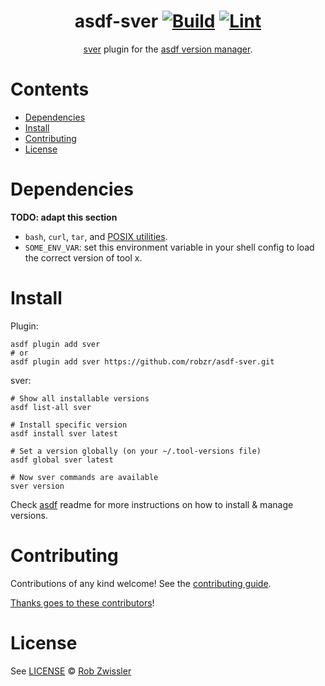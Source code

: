 <div align="center">

# asdf-sver [![Build](https://github.com/robzr/asdf-sver/actions/workflows/build.yml/badge.svg)](https://github.com/robzr/asdf-sver/actions/workflows/build.yml) [![Lint](https://github.com/robzr/asdf-sver/actions/workflows/lint.yml/badge.svg)](https://github.com/robzr/asdf-sver/actions/workflows/lint.yml)

[sver](https://github.com/robzr/sver) plugin for the [asdf version manager](https://asdf-vm.com).

</div>

# Contents

- [Dependencies](#dependencies)
- [Install](#install)
- [Contributing](#contributing)
- [License](#license)

# Dependencies

**TODO: adapt this section**

- `bash`, `curl`, `tar`, and [POSIX utilities](https://pubs.opengroup.org/onlinepubs/9699919799/idx/utilities.html).
- `SOME_ENV_VAR`: set this environment variable in your shell config to load the correct version of tool x.

# Install

Plugin:

```shell
asdf plugin add sver
# or
asdf plugin add sver https://github.com/robzr/asdf-sver.git
```

sver:

```shell
# Show all installable versions
asdf list-all sver

# Install specific version
asdf install sver latest

# Set a version globally (on your ~/.tool-versions file)
asdf global sver latest

# Now sver commands are available
sver version
```

Check [asdf](https://github.com/asdf-vm/asdf) readme for more instructions on how to
install & manage versions.

# Contributing

Contributions of any kind welcome! See the [contributing guide](contributing.md).

[Thanks goes to these contributors](https://github.com/robzr/asdf-sver/graphs/contributors)!

# License

See [LICENSE](LICENSE) © [Rob Zwissler](https://github.com/robzr/)
